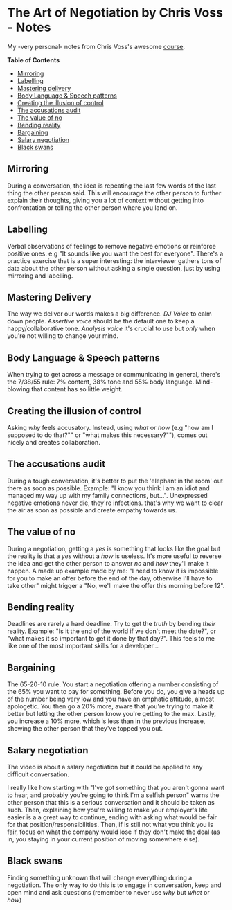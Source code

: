 # The Art of Negotiation by Chris Voss - Notes

My -very personal- notes from Chris Voss's awesome [course](https://www.masterclass.com/classes/chris-voss-teaches-the-art-of-negotiation/).

**Table of Contents**
- [Mirroring](#mirroring)
- [Labelling](#labelling)
- [Mastering delivery](#mastering-delivery)
- [Body Language & Speech patterns](#body-language-speach-patterns)
- [Creating the illusion of control](#creating-the-illusion-of-control)
- [The accusations audit](#the-accusations-audit)
- [The value of no](#the-value-of-no)
- [Bending reality](#bending-reality)
- [Bargaining](#bargaining)
- [Salary negotiation](#salary-negotiation)
- [Black swans](#black-swans)

<a name="mirroring"></a>
## Mirroring
During a conversation, the idea is repeating the last few words of the last thing the other person said. This will encourage the other person to further explain their thoughts, giving you a lot of context without getting into confrontation or telling the other person where you land on. 

<a name="labelling"></a>
## Labelling
Verbal observations of feelings to remove negative emotions or reinforce positive ones. e.g "It sounds like you want the best for everyone". There's a practice exercise that is a super interesting: the interviewer gathers tons of data about the other person without asking a single question, just by using mirroring and labelling. 

<a name="mastering-delivery"></a>
## Mastering Delivery
The way we deliver our words makes a big difference. *DJ Voice* to calm down people. *Assertive voice* should be the default one to keep a happy/collaborative tone. *Analysis voice* it's crucial to use but _only_ when you're not willing to change your mind.

<a name="body-language-speach-patterns"></a>
## Body Language & Speech patterns
When trying to get across a message or communicating in general, there's the 7/38/55 rule: 7% content, 38% tone and 55% body language. Mind-blowing that content has so little weight.

<a name="creating-the-illusion-of-control"></a>
## Creating the illusion of control
Asking *why* feels accusatory. Instead, using *what* or *how* (e.g "how am I supposed to do that?"" or "what makes this necessary?""), comes out nicely and creates collaboration.

<a name="the-accusations-audit"></a>
## The accusations audit
During a tough conversation, it's better to put the 'elephant in the room' out there as soon as possible. Example: "I know you think I am an idiot and managed my way up with my family connections, but...". Unexpressed negative emotions never die, they're infections. that's why we want to clear the air as soon as possible and create empathy towards us.

<a name="the-value-of-no"></a>
## The value of no
During a negotiation, getting a *yes* is something that looks like the goal but the reality is that a *yes* without a *how* is useless. It's more useful to reverse the idea and get the other person to answer *no* and *how* they'll make it happen. A made up example made by me: "I need to know if is impossible for you to make an offer before the end of the day, otherwise I'll have to take other" might trigger a "No, we'll make the offer this morning before 12".

<a name="bending-reality"></a>
## Bending reality
Deadlines are rarely a hard deadline. Try to get the *truth* by bending *their* reality. Example: "Is it the end of the world if we don't meet the date?", or "what makes it so important to get it done by that day?". This feels to me like one of the most important skills for a developer...

<a name="bargaining"></a>
## Bargaining
 The 65-20-10 rule. You start a negotiation offering a number consisting of the 65% you want to pay for something. Before you do, you give a heads up of the number being very low and you have an emphatic attitude, almost apologetic. You then go a 20% more, aware that you're trying to make it better but letting the other person know you're getting to the max. Lastly, you increase a 10% more, which is less than in the previous increase, showing the other person that they've topped you out.

<a name="salary-negotiation"></a>
## Salary negotiation
The video is about a salary negotiation but it could be applied to any difficult conversation. 

I really like how starting with "I've got something that you aren't gonna want to hear, and probably you're going to think I'm a selfish person" warns the other person that this is a serious conversation and it should be taken as such. Then, explaining how you're willing to make your employer's life easier is a a great way to continue, ending with asking what would be fair for that position/responsibilities. Then, if is still not what you think you is fair, focus on what the company would lose if they don't make the deal (as in, you staying in your current position of moving somewhere else).

<a name="black-swans"></a>
## Black swans
Finding something unknown that will change everything during a negotiation. The only way to do this is to engage in conversation, keep and open mind and ask questions (remember to never use *why* but *what* or *how*)



